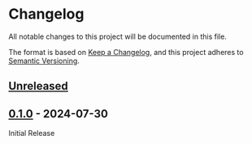 # Changelog

All notable changes to this project will be documented in this file.

The format is based on [Keep a Changelog](https://keepachangelog.com/en/1.0.0/),
and this project adheres to [Semantic Versioning](https://semver.org/spec/v2.0.0.html).

## [Unreleased]

## [0.1.0] - 2024-07-30

Initial Release

[unreleased]: https://github.com/Coteh/2048-clone/compare/v0.1.0...HEAD
[0.1.0]: https://github.com/Coteh/2048-clone/releases/tag/v0.1.0
